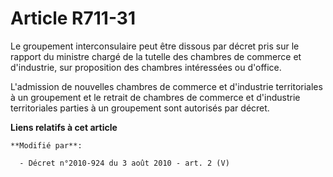 # Article R711-31

Le groupement interconsulaire peut être dissous par décret pris sur le rapport du ministre chargé de la tutelle des chambres
de commerce et d'industrie, sur proposition des chambres intéressées ou d'office.

L'admission de nouvelles chambres de commerce et d'industrie territoriales à un groupement et le retrait de chambres de
commerce et d'industrie territoriales parties à un groupement sont autorisés par décret.

**Liens relatifs à cet article**

	**Modifié par**:

	  - Décret n°2010-924 du 3 août 2010 - art. 2 (V)
